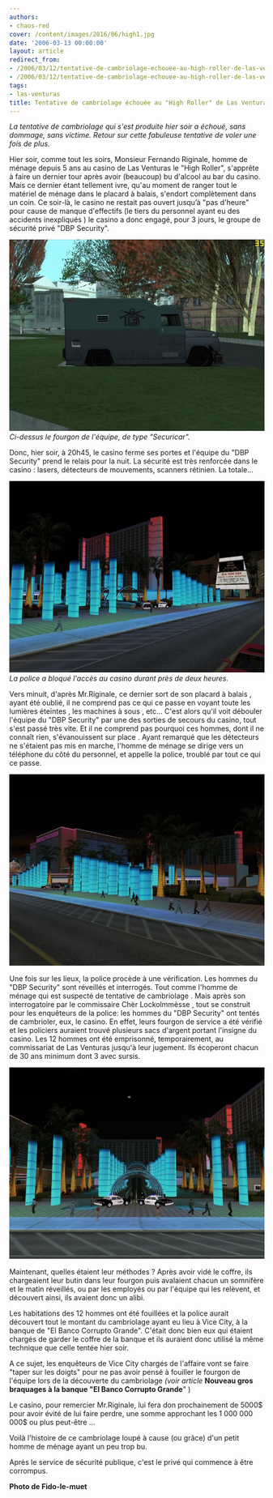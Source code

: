 ```yaml
---
authors:
- chaos-red
cover: /content/images/2016/06/high1.jpg
date: '2006-03-13 00:00:00'
layout: article
redirect_from:
- /2006/03/12/tentative-de-cambriolage-echouee-au-high-roller-de-las-venturas
- /2006/03/12/tentative-de-cambriolage-echouee-au-high-roller-de-las-venturas/
tags:
- las-venturas
title: Tentative de cambriolage échouée au "High Roller" de Las Venturas
---
```



_La tentative de cambriolage qui s'est produite hier soir a échoué, sans dommage, sans victime. Retour sur cette fabuleuse tentative de voler une fois de plus._

Hier soir, comme tout les soirs, Monsieur Fernando Riginale, homme de ménage depuis 5 ans au casino de Las Venturas le "High Roller", s'apprête à faire un dernier tour après avoir (beaucoup) bu d'alcool au bar du casino. Mais ce dernier étant tellement ivre, qu'au moment de ranger tout le matériel de ménage dans le placard à balais, s'endort complètement dans un coin. Ce soir-là, le casino ne restait pas ouvert jusqu’à "pas d'heure" pour cause de manque d'effectifs (le tiers du personnel ayant eu des accidents inexpliqués ) le casino a donc engagé, pour 3 jours, le groupe de sécurité privé "DBP Security".

![Ci-dessus le fourgon de l'équipe, de type "Securicar".](/content/images/2005/01/DBP.jpg)
_Ci-dessus le fourgon de l'équipe, de type "Securicar"._

Donc, hier soir, à 20h45, le casino ferme ses portes et l'équipe du "DBP Security" prend le relais pour la nuit. La sécurité est très renforcée dans le casino : lasers, détecteurs de mouvements, scanners rétinien. La totale...

![La police a bloqué l'accès au casino durant près de deux heures.](/content/images/2005/01/high2.jpg)
_La police a bloqué l'accès au casino durant près de deux heures._

Vers minuit, d'après Mr.Riginale, ce dernier sort de son placard à balais , ayant été oublié, il ne comprend pas ce qui ce passe en voyant toute les lumières éteintes , les machines à sous , etc... C'est alors qu'il voit débouler l'équipe du "DBP Security" par une des sorties de secours du casino, tout s'est passé très vite. Et il ne comprend pas pourquoi ces hommes, dont il ne connaît rien, s'évanouissent sur place . Ayant remarqué que les détecteurs ne s'étaient pas mis en marche, l'homme de ménage se dirige vers un téléphone du côté du personnel, et appelle la police, troublé par tout ce qui ce passe.

![](/content/images/2005/01/high3.jpg)

Une fois sur les lieux, la police procède à une vérification. Les hommes du "DBP Security" sont réveillés et interrogés. Tout comme l'homme de ménage qui est suspecté de tentative de cambriolage . Mais après son interrogatoire par le commissaire Chèr Lockolmmèsse , tout se construit pour les enquêteurs de la police: les hommes du "DBP Security" ont tentés de cambrioler, eux, le casino. En effet, leurs fourgon de service a été vérifié et les policiers auraient trouvé plusieurs sacs d'argent portant l'insigne du casino. Les 12 hommes ont été emprisonné, temporairement, au commissariat de Las Venturas jusqu'à leur jugement. Ils écoperont chacun de 30 ans minimum dont 3 avec sursis.

![](/content/images/2005/01/high4.jpg)

Maintenant, quelles étaient leur méthodes ? Après avoir vidé le coffre, ils chargeaient leur butin dans leur fourgon puis avalaient chacun un somnifère et le matin réveillés, ou par les employés ou par l'équipe qui les relèvent, et découvert ainsi, ils avaient donc un alibi.

Les habitations des 12 hommes ont été fouillées et la police aurait découvert tout le montant du cambriolage ayant eu lieu à Vice City, à la banque de "El Banco Corrupto Grande". C'était donc bien eux qui étaient chargés de garder le coffre de la banque et ils auraient donc utilisé la même technique que celle tentée hier soir.

A ce sujet, les enquêteurs de Vice City chargés de l'affaire vont se faire "taper sur les doigts" pour ne pas avoir pensé à fouiller le fourgon de l'équipe lors de la découverte du cambriolage _(voir article_ **Nouveau gros braquages à la banque "El Banco Corrupto Grande**" )

Le casino, pour remercier Mr.Riginale, lui fera don prochainement de 5000$ pour avoir évité de lui faire perdre, une somme approchant les 1 000 000 000$ ou plus peut-être ...

Voilà l'histoire de ce cambriolage loupé à cause (ou grâce) d'un petit homme de ménage ayant un peu trop bu.

Après le service de sécurité publique, c'est le privé qui commence à être corrompus.

**Photo de Fido-le-muet**